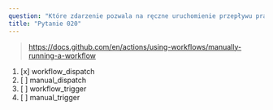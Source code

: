 ```yaml
---
question: "Które zdarzenie pozwala na ręczne uruchomienie przepływu pracy z interfejsu użytkownika GitHub?"
title: "Pytanie 020"
---
```


> https://docs.github.com/en/actions/using-workflows/manually-running-a-workflow
1. [x] workflow_dispatch
1. [ ] manual_dispatch
1. [ ] workflow_trigger
1. [ ] manual_trigger
